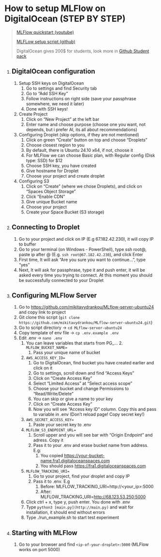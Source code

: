 # How to setup MLFlow on DigitalOcean (STEP BY STEP)

> [MLFlow quickstart (youtube)](https://www.youtube.com/watch?v=cjeCAoW83_U)
> 
> [MLFLow setup script (github)](https://github.com/mikitavydrankou/MLflow-server-ubuntu24)
>
> DigitalOcean gives 200$ for students, look more in [Github Student pack](https://education.github.com/pack)

1. ## DigitalOcean configuration

    1. Setup SSH keys on DigitalOcean
        1. Go to settings and find Security tab
        2. Go to “Add SSH Key”
        3. Follow instructions on right side (save your passphrase somewhere, we need it later)
        4. Done with SSH keys!
    2. Create Project
        1. Click on “New Project” at the left bar
        2. Enter name and choose purpose (choose one you want, not depends, but i prefer AI, its all about recommendations)
    3. Configuring Droplet (skip options, if they are not mentioned)
        1. Click on green “Create” button on top and choose “Droplets”
        2. Choose closest region to you
        3. By default, there is Ubuntu 24.10 x64, if not, choose it
        4. For MLFlow we can choose Basic plan, with Regular config (Disk type: SSD) for $12
        5. Choose SSH key, you have created
        6. Give hostname for Droplet
        7. Choose your project and create droplet
    4. Configuring S3
        1. Click on “Create” (where we chose Droplets), and click on “Spaces Object Storage”
        2. Click “Enable CDN”
        3. Give unique Bucket name
        4. Choose your project
        5. Create your Space Bucket (S3 storage)

2. ## Connecting to Droplet

    1. Go to your project and click on IP (E.g 67.182.42.230), it will copy IP to buffer
    2. Go to your terminal (on Windows - PowerShell), type ssh root@, paste ip after @ (E.g. `ssh root@67.182.42.230`), and click Enter
    3. First time, It will ask “Are you sure you want to continue…”, type “yes”
    4. Next, It will ask for passphrase, type it and push enter, it will be asked every time you trying to connect. At this moment you should be successfully connected to your Droplet

3. ## Configuring MLFlow Server

    1. Go to https://github.com/mikitavydrankou/MLflow-server-ubuntu24 and copy link to project
    2. Git clone this script (`git clone https://github.com/mikitavydrankou/MLflow-server-ubuntu24.git`)
    3. Go to script directory → `cd MLflow-server-ubuntu24`
    4. Copy template of env file → `cp .env.example .env`
    5. Edit .env → `nano .env`
        1. You can leave variables that starts from PG\_…
        2.` MLFLOW_BUCKET_NAME=`
            1. Pass your unique name of bucket
        2. `AWS_ACCESS_KEY_ID=`
            1. Go to DigitalOcean, find bucket you have created earlier and click on it
            2. Go to settings, scroll down and find “Access Keys”
            3. Click on “Create Access Key”
            4. Select “Limited Access” at “Select access scope”
            5. Choose your bucket and change Permissions to “Read/Write/Delete”
            6. You can skip or give a name to your key
            7. Click on “Create Access Key”
            8. Now you will see “Access key ID” column. Copy this and pass to variable in .env (Don’t reload page! Copy secret key!)
        3. `AWS_SECRET_ACCESS_KEY=`
            1. Paste your secret key to .env
        4. `MLFLOW_S3_ENDPOINT_URL=`
            1. Scroll upper and you will see bar with “Origin Endpoint” and adress. Copy it
            2. Pass it to your .env and erase bucket name from address. E.g:
                1. You copied https://your-bucket-name.fra1.digitaloceanspaces.com
                2. You should pass https://fra1.digitaloceanspaces.com
        5. `MLFLOW_TRACKING_URI=`
            1. Go to your project, find your droplet and copy IP
            2. Pass it to .env. E.g
                1. Before: MLFLOW_TRACKING_URI=http://<your_ip>:5000
                2. After: MLFLOW_TRACKING_URI=http://68.123.53.250:5000
        6. Click ctrl + x, type y, push enter. You done with .env
        7. Type `python3 [main.py](http://main.py)` and wait for installation, it should end without errors
        8. Type ./run_example.sh to start test experiment

4. ## Starting with MLFlow
    1. Go to your browser and find `<ip-of-your-droplet>:5000` (MLFlow works on port 5000)
